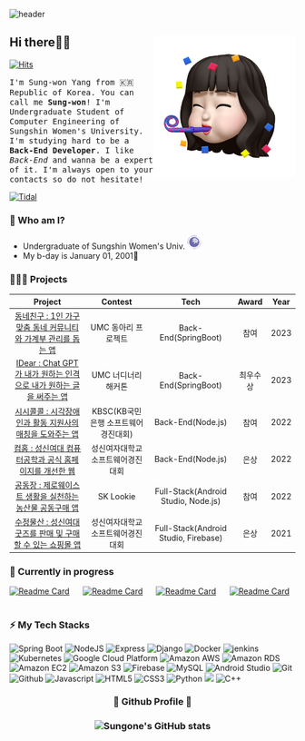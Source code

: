 ![header](https://capsule-render.vercel.app/api?type=waving&color=D9E5FF&height=100&section=header&animation=fadeIn)



## Hi there👋🏻 <img src="./images/profile.png" align="right" height="250"/>



[![Hits](https://hits.seeyoufarm.com/api/count/incr/badge.svg?url=https%3A%2F%2Fgithub.com%2FSuanna01%2Fhit-counter&count_bg=%230042ED&title_bg=%23D3D3D3&icon=badoo.svg&icon_color=%230042ED&title=hits&edge_flat=false)](https://hits.seeyoufarm.com)



<samp>I'm Sung-won Yang from 🇰🇷 Republic of Korea. You can call me **Sung-won**! I'm Undergraduate Student of Computer Engineering of Sungshin Women's University. I'm studying hard to be a **Back-End Developer**. I like *Back-End* and wanna be a expert of it. I'm always open to your contacts so do not hesitate!</samp>



[![Tidal](https://img.shields.io/badge/Tistory⭐-000000?style=for-the-badge&logo=Tistory&logoColor=white)](https://blu-blu.tistory.com) 



### 🐼 Who am I?
- Undergraduate of Sungshin Women's Univ. <a href="https://www.sungshin.ac.kr/"><img src="./images/logo.png" width="25"></a>
- My b-day is January 01, 2001🎉



### 👩🏻‍💻 Projects
|Project|Contest|Tech| Award |Year|
|:---:|:---:|:---:|:---:|:---:|
|[동네친구 : 1인 가구 맞춤 동네 커뮤니티와 가계부 관리를 돕는 앱](https://github.com/DongnaeFriend)|UMC 동아리 프로젝트|Back-End(SpringBoot)|  참여  |2023|
|[IDear : Chat GPT가 내가 원하는 인격으로 내가 원하는 글을 써주는 앱](https://github.com/Nbti)|UMC 너디너리 해커톤|Back-End(SpringBoot)|최우수상|2023|
|[시시콜콜 : 시각장애인과 활동 지원사의 매칭을 도와주는 앱](https://github.com/sisicolcol)|KBSC(KB국민은행 소프트웨어 경진대회)|Back-End(Node.js)|  참여  |2022|
|[컴홈 : 성신여대 컴퓨터공학과 공식 홈페이지를 개선한 웹](https://github.com/ComHomeDev)|성신여자대학교 소프트웨어경진대회|Back-End(Node.js)|  은상  |2022|
|[공동장 : 제로웨이스트 생활을 실천하는 농산물 공동구매 앱](https://github.com/Gongdongjang)|SK Lookie|Full-Stack(Android Studio, Node.js)|  참여  |2022|
|[수정물산 : 성신여대 굿즈를 판매 및 구매할 수 있는 쇼핑몰 앱](https://github.com/Suanna01/CrystalProduct)|성신여자대학교 소프트웨어경진대회|Full-Stack(Android Studio, Firebase)|  은상  |2021|



### 🧸 Currently in progress

[![Readme Card](https://github-readme-stats.vercel.app/api/pin/?username=Suanna01&repo=CodingCo&theme=default)](https://github.com/Suanna01/CodingCo)
&nbsp;&nbsp;&nbsp;&nbsp;
[![Readme Card](https://github-readme-stats.vercel.app/api/pin/?username=Cluting&repo=cluting-backend&theme=default)](https://github.com/Cluting/cluting-backend)
&nbsp;&nbsp;&nbsp;&nbsp;
[![Readme Card](https://github-readme-stats.vercel.app/api/pin/?username=Suanna01&repo=Coco&theme=default)](https://github.com/Suanna01/Coco)
&nbsp;&nbsp;&nbsp;&nbsp;
[![Readme Card](https://github-readme-stats.vercel.app/api/pin/?username=Suanna01&repo=Coco_Client&theme=default)](https://github.com/Suanna01/CocO_Client)
&nbsp;&nbsp;&nbsp;&nbsp;


### ⚡ My Tech Stacks
![Spring Boot](http://img.shields.io/badge/-Spring_Boot-6DB33F?style=for-the-badge&logo=spring&logoColor=white)
![NodeJS](http://img.shields.io/badge/-Node.js-333?style=for-the-badge&logo=Node.js)
![Express](http://img.shields.io/badge/-Express-000000?style=for-the-badge&logo=Express&logoColor=white)
![Django](http://img.shields.io/badge/-Django-092E20?style=for-the-badge&logo=Django)
![Docker](http://img.shields.io/badge/-Docker-2496ED?style=for-the-badge&logo=Docker&logoColor=white)
![jenkins](http://img.shields.io/badge/-Jenkins-D24939?style=for-the-badge&logo=Jenkins&logoColor=white)
![Kubernetes](http://img.shields.io/badge/-Kubernetes-326CE5?style=for-the-badge&logo=Kubernetes&logoColor=white)
![Google Cloud Platform](http://img.shields.io/badge/-Google_Cloud_Platform-34ab53?style=for-the-badge&logo=GoogleCloud)
![Amazon AWS](http://img.shields.io/badge/-Amazon_AWS-232F3E?style=for-the-badge&logo=AmazonAWS)
![Amazon RDS](http://img.shields.io/badge/-Amazon_RDS-527FFF?style=for-the-badge&logo=Amazon%20RDS&logoColor=white)
![Amazon EC2](http://img.shields.io/badge/-Amazon_EC2-FF9900?style=for-the-badge&logo=Amazon%20EC2&logoColor=white)
![Amazon S3](http://img.shields.io/badge/-Amazon_S3-569A31?style=for-the-badge&logo=Amazon%20S3&logoColor=white)
![Firebase](http://img.shields.io/badge/-Firebase-2C384A?style=for-the-badge&logo=firebase)
![MySQL](https://img.shields.io/badge/MySQL-4479A1?style=for-the-badge&logo=MySQL&logoColor=white)
![Android Studio](http://img.shields.io/badge/-Android_Studio-3DDC84?style=for-the-badge&logo=Android%20Studio&logoColor=white)
![Git](http://img.shields.io/badge/-Git-f05032?style=for-the-badge&logo=Git&logoColor=white)
![Github](http://img.shields.io/badge/-Github-181717?style=for-the-badge&logo=Github&logoColor=white)
![Javascript](http://img.shields.io/badge/-Javascript-f7e018?style=for-the-badge&logo=javascript&logoColor=black) 
![HTML5](http://img.shields.io/badge/-HTML5-f06529?style=for-the-badge&logo=HTML5&logoColor=white)
![CSS3](http://img.shields.io/badge/-CSS3-1572b6?style=for-the-badge&logo=CSS3)
![Python](http://img.shields.io/badge/-Python-3776ab?style=for-the-badge&logo=Python&logoColor=white) 
<img src="https://img.shields.io/badge/C-00599C?style=for-the-badge&logo=C&logoColor=white"/> 
![C++](http://img.shields.io/badge/-C++-00599c?style=for-the-badge&logo=C%2B%2B&logoColor=white)



<div align="center">
<h3>💙 Github Profile 💙<h3>

![Sungone's GitHub stats](https://github-readme-stats.vercel.app/api?username=Suanna01&show_icons=true&theme=transparent&hide_border=true)



<!--
<a href="https://opgc.me/#/users/Suanna01" target="_blank"><img src="https://api.opgc.me/githubs/users/Suanna01/tag/?border=normal" /></a>
-->



</div>


